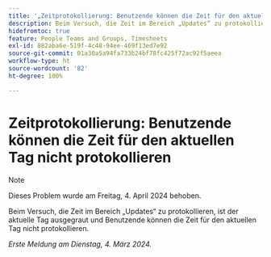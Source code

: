 ```yaml
---
title: '„Zeitprotokollierung: Benutzende können die Zeit für den aktuellen Tag nicht protokollieren“'
description: Beim Versuch, die Zeit im Bereich „Updates“ zu protokollieren, ist der aktuelle Tag ausgegraut und Benutzende können die Zeit für den aktuellen Tag nicht protokollieren.
hidefromtoc: true
feature: People Teams and Groups, Timesheets
exl-id: 882aba6e-519f-4c48-94ee-469f13ed7e92
source-git-commit: 01a30a5a94fa733b24bf78fc425f72ac92f5aeea
workflow-type: ht
source-wordcount: '82'
ht-degree: 100%

---
```


# Zeitprotokollierung: Benutzende können die Zeit für den aktuellen Tag nicht protokollieren

>[!NOTE]
>
>Dieses Problem wurde am Freitag, 4. April 2024 behoben.

Beim Versuch, die Zeit im Bereich „Updates“ zu protokollieren, ist der aktuelle Tag ausgegraut und Benutzende können die Zeit für den aktuellen Tag nicht protokollieren.

_Erste Meldung am Dienstag, 4. März 2024._
